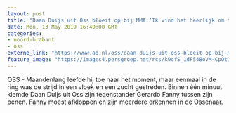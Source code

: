 ```yaml
---
layout: post
title: "Daan Duijs uit Oss bloeit op bij MMA:’Ik vind het heerlijk om te vechten’"
date: Mon, 13 May 2019 16:40:00 GMT
categories: 
- noord-brabant 
- oss 
externe_link: "https://www.ad.nl/oss/daan-duijs-uit-oss-bloeit-op-bij-mma-ik-vind-het-heerlijk-om-te-vechten~a0a39b47/"
feature_image: "https://images4.persgroep.net/rcs/k9cfS_1dF548oVM-CpOtJpiy0Wo/diocontent/148227853/_fitwidth/400/?appId=21791a8992982cd8da851550a453bd7f&quality=0.7"
---
```


OSS - Maandenlang leefde hij toe naar het moment, maar eenmaal in de ring was de strijd in een vloek en een zucht gestreden. Binnen één minuut klemde Daan Duijs uit Oss zijn tegenstander Gerardo Fanny tussen zijn benen. Fanny moest afkloppen en zijn meerdere erkennen in de Ossenaar.
